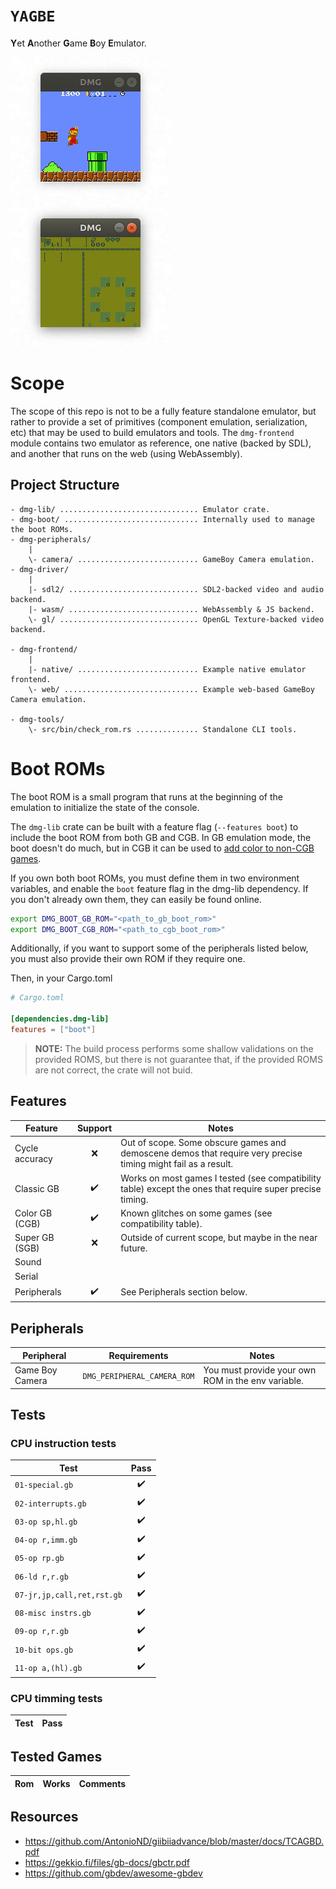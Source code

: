 # `YAGBE`
**Y**et **A**nother **G**ame **B**oy **E**mulator.

![](assets/mario.gif)
![](assets/zelda.gif)

# Scope

The scope of this repo is not to be a fully feature standalone emulator, but rather to provide a set of primitives
(component emulation, serialization, etc) that may be used to build emulators and tools. The `dmg-frontend` module
contains two emulator as reference, one native (backed by SDL), and another that runs on the web (using WebAssembly).

## Project Structure

```
- dmg-lib/ ............................... Emulator crate.
- dmg-boot/ .............................. Internally used to manage the boot ROMs.
- dmg-peripherals/
    |
    \- camera/ ........................... GameBoy Camera emulation.
- dmg-driver/
    |
    |- sdl2/ ............................. SDL2-backed video and audio backend.
    |- wasm/ ............................. WebAssembly & JS backend.
    \- gl/ ............................... OpenGL Texture-backed video backend.

- dmg-frontend/
    |
    |- native/ ........................... Example native emulator frontend.
    \- web/ .............................. Example web-based GameBoy Camera emulation.

- dmg-tools/
    \- src/bin/check_rom.rs .............. Standalone CLI tools.
```

# Boot ROMs

The boot ROM is a small program that runs at the beginning of the emulation to initialize the state of the console.

The `dmg-lib` crate can be built with a feature flag (`--features boot`) to include the boot ROM from both GB and CGB.
In GB emulation mode, the boot doesn't do much, but in CGB it can be used to [add color to non-CGB games].

[add color to non-CGB games]: https://www.reddit.com/r/nintendo/comments/43hzdo/til_the_color_palette_of_the_game_boy_color_can/

If you own both boot ROMs, you must define them in two environment variables, and enable the `boot` feature flag in the
dmg-lib dependency. If you don't already own them, they can easily be found online.

```bash
export DMG_BOOT_GB_ROM="<path_to_gb_boot_rom>"
export DMG_BOOT_CGB_ROM="<path_to_cgb_boot_rom>"
```

Additionally, if you want to support some of the peripherals listed below, you must also provide their own ROM if they
require one.

Then, in your Cargo.toml

```toml
# Cargo.toml

[dependencies.dmg-lib]
features = ["boot"]
```

> **NOTE:** The build process performs some shallow validations on the provided ROMS, but there is not guarantee that, if
> the provided ROMS are not correct, the crate will not buid.

## Features

| Feature        | Support | Notes
| -------------- | :-----: | ---
| Cycle accuracy | ❌      | Out of scope. Some obscure games and demoscene demos that require very precise timing might fail as a result.
| Classic GB     | ✔️       | Works on most games I tested (see compatibility table) except the ones that require super precise timing.
| Color GB (CGB) | ✔️       | Known glitches on some games (see compatibility table).
| Super GB (SGB) | ❌      | Outside of current scope, but maybe in the near future.
| Sound          |         |
| Serial         |         |
| Peripherals    | ✔️       | See Peripherals section below.


## Peripherals

| Peripheral      | Requirements                | Notes 
| ---             | ---                         | ---
| Game Boy Camera | `DMG_PERIPHERAL_CAMERA_ROM` | You must provide your own ROM in the env variable.

## Tests

### CPU instruction tests

| Test                       | Pass
| -------------------------- | :---:
| `01-special.gb`            | ✔️
| `02-interrupts.gb`         | ✔️
| `03-op sp,hl.gb`           | ✔️
| `04-op r,imm.gb`           | ✔️
| `05-op rp.gb`              | ✔️
| `06-ld r,r.gb`             | ✔️
| `07-jr,jp,call,ret,rst.gb` | ✔️
| `08-misc instrs.gb`        | ✔️
| `09-op r,r.gb`             | ✔️
| `10-bit ops.gb`            | ✔️
| `11-op a,(hl).gb`          | ✔️

### CPU timming tests

| Test | Pass
| ---- | :---:

## Tested Games

| Rom | Works | Comments
| --- | ----- | ---

## Resources

- https://github.com/AntonioND/giibiiadvance/blob/master/docs/TCAGBD.pdf
- https://gekkio.fi/files/gb-docs/gbctr.pdf
- https://github.com/gbdev/awesome-gbdev
